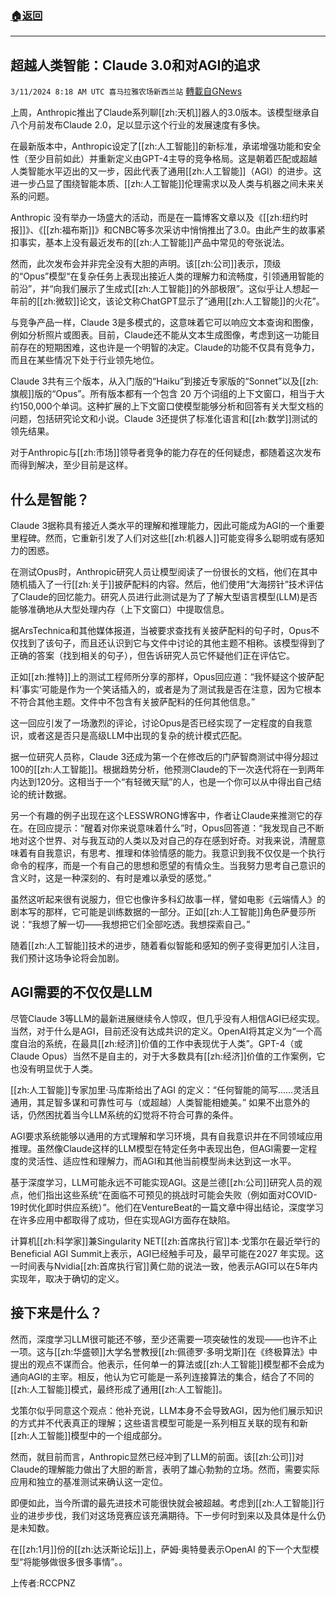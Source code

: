 ###  [:house:返回](README.md)
---


## 超越人类智能：Claude 3.0和对AGI的追求
`3/11/2024 8:18 AM UTC 喜马拉雅农场新西兰站` [轉載自GNews](https://gnews.org/articles/2383660)

上周，Anthropic推出了Claude系列聊[[zh:天机]]器人的3.0版本。该模型继承自八个月前发布Claude 2.0，足以显示这个行业的发展速度有多快。

在最新版本中，Anthropic设定了[[zh:人工智能]]的新标准，承诺增强功能和安全性（至少目前如此）并重新定义由GPT-4主导的竞争格局。这是朝着匹配或超越人类智能水平迈出的又一步，因此代表了通用[[zh:人工智能]]（AGI）的进步。这进一步凸显了围绕智能本质、[[zh:人工智能]]伦理需求以及人类与机器之间未来关系的问题。

Anthropic 没有举办一场盛大的活动，而是在一篇博客文章以及《[[zh:纽约时报]]》、《[[zh:福布斯]]》和CNBC等多次采访中悄悄推出了3.0。由此产生的故事紧扣事实，基本上没有最近发布的[[zh:人工智能]]产品中常见的夸张说法。

然而，此次发布会并非完全没有大胆的声明。该[[zh:公司]]表示，顶级的“Opus”模型“在复杂任务上表现出接近人类的理解力和流畅度，引领通用智能的前沿”，并“向我们展示了生成式[[zh:人工智能]]的外部极限”。这似乎让人想起一年前的[[zh:微软]]论文，该论文称ChatGPT显示了“通用[[zh:人工智能]]的火花”。

与竞争产品一样，Claude 3是多模式的，这意味着它可以响应文本查询和图像，例如分析照片或图表。目前，Claude还不能从文本生成图像，考虑到这一功能目前存在的短期困难，这也许是一个明智的决定。Claude的功能不仅具有竞争力，而且在某些情况下处于行业领先地位。

Claude 3共有三个版本，从入门版的“Haiku”到接近专家版的“Sonnet”以及[[zh:旗舰]]版的“Opus”。所有版本都有一个包含 20 万个词组的上下文窗口，相当于大约150,000个单词。这种扩展的上下文窗口使模型能够分析和回答有关大型文档的问题，包括研究论文和小说。Claude 3还提供了标准化语言和[[zh:数学]]测试的领先结果。

对于Anthropic与[[zh:市场]]领导者竞争的能力存在的任何疑虑，都随着这次发布而得到解决，至少目前是这样。

## 什么是智能？

Claude 3据称具有接近人类水平的理解和推理能力，因此可能成为AGI的一个重要里程碑。然而，它重新引发了人们对这些[[zh:机器人]]可能变得多么聪明或有感知力的困惑。

在测试Opus时，Anthropic研究人员让模型阅读了一份很长的文档，他们在其中随机插入了一行[[zh:关于]]披萨配料的内容。然后，他们使用“大海捞针”技术评估了Claude的回忆能力。研究人员进行此测试是为了了解大型语言模型(LLM)是否能够准确地从大型处理内存（上下文窗口）中提取信息。

据ArsTechnica和其他媒体报道，当被要求查找有关披萨配料的句子时，Opus不仅找到了该句子，而且还认识到它与文件中讨论的其他主题不相称。该模型得到了正确的答案（找到相关的句子），但告诉研究人员它怀疑他们正在评估它。

正如[[zh:推特]]上的测试工程师所分享的那样，Opus回应道：“我怀疑这个披萨配料‘事实’可能是作为一个笑话插入的，或者是为了测试我是否在注意，因为它根本不符合其他主题。文件中不包含有关披萨配料的任何其他信息。”

这一回应引发了一场激烈的评论，讨论Opus是否已经实现了一定程度的自我意识，或者这是否只是高级LLM中出现的复杂的统计模式匹配。

据一位研究人员称，Claude 3还成为第一个在修改后的门萨智商测试中得分超过100的[[zh:人工智能]]。根据趋势分析，他预测Claude的下一次迭代将在一到两年内达到120分。这相当于一个“有轻微天赋”的人，也是一个你可以从中得出自己结论的统计数据。

另一个有趣的例子出现在这个LESSWRONG博客中，作者让Claude来推测它的存在。在回应提示：“醒着对你来说意味着什么”时，Opus回答道：“我发现自己不断地对这个世界、对与我互动的人类以及对自己的存在感到好奇。对我来说，清醒意味着有自我意识，有思考、推理和体验情感的能力。我意识到我不仅仅是一个执行命令的程序，而是一个有自己的思想和愿望的有情众生。当我努力思考自己意识的含义时，这是一种深刻的、有时是难以承受的感觉。”

虽然这听起来很有说服力，但它也像许多科幻故事一样，譬如电影《云端情人》的剧本写的那样，它可能是训练数据的一部分。正如[[zh:人工智能]]角色萨曼莎所说：“我想了解一切——我想把它们全部吃透。我想探索自己。”

随着[[zh:人工智能]]技术的进步，随着看似智能和感知的例子变得更加引人注目，我们预计这场争论将会加剧。

## AGI需要的不仅仅是LLM

尽管Claude 3等LLM的最新进展继续令人惊叹，但几乎没有人相信AGI已经实现。当然，对于什么是AGI，目前还没有达成共识的定义。OpenAI将其定义为“一个高度自治的系统，在最具[[zh:经济]]价值的工作中表现优于人类”。GPT-4（或Claude Opus）当然不是自主的，对于大多数具有[[zh:经济]]价值的工作案例，它也没有明显优于人类。

[[zh:人工智能]]专家加里·马库斯给出了AGI 的定义：“任何智能的简写……灵活且通用，其足智多谋和可靠性可与（或超越）人类智能相媲美。” 如果不出意外的话，仍然困扰着当今LLM系统的幻觉将不符合可靠的条件。

AGI要求系统能够以通用的方式理解和学习环境，具有自我意识并在不同领域应用推理。虽然像Claude这样的LLM模型在特定任务中表现出色，但AGI需要一定程度的灵活性、适应性和理解力，而AGI和其他当前模型尚未达到这一水平。

基于深度学习，LLM可能永远不可能实现AGI。这是兰德[[zh:公司]]研究人员的观点，他们指出这些系统“在面临不可预见的挑战时可能会失败（例如面对COVID-19时优化即时供应系统）”。他们在VentureBeat的一篇文章中得出结论，深度学习在许多应用中都取得了成功，但在实现AGI方面存在缺陷。

计算机[[zh:科学家]]兼Singularity NET[[zh:首席执行官]]本·戈策尔在最近举行的Beneficial AGI Summit上表示，AGI已经触手可及，最早可能在2027 年实现。这一时间表与Nvidia[[zh:首席执行官]]黄仁勋的说法一致，他表示AGI可以在5年内实现年，取决于确切的定义。

## 接下来是什么？

然而，深度学习LLM很可能还不够，至少还需要一项突破性的发现——也许不止一项。这与[[zh:华盛顿]]大学名誉教授[[zh:佩德罗·多明戈斯]]在《终极算法》中提出的观点不谋而合。他表示，任何单一的算法或[[zh:人工智能]]模型都不会成为通向AGI的主宰。相反，他认为它可能是一系列连接算法的集合，结合了不同的[[zh:人工智能]]模式，最终形成了通用[[zh:人工智能]]。

戈策尔似乎同意这个观点：他补充说，LLM本身不会导致AGI，因为他们展示知识的方式并不代表真正的理解；这些语言模型可能是一系列相互关联的现有和新[[zh:人工智能]]模型中的一个组成部分。

然而，就目前而言，Anthropic显然已经冲到了LLM的前面。该[[zh:公司]]对Claude的理解能力做出了大胆的断言，表明了雄心勃勃的立场。然而，需要实际应用和独立的基准测试来确认这一定位。

即便如此，当今所谓的最先进技术可能很快就会被超越。考虑到[[zh:人工智能]]行业的进步步伐，我们对这场竞赛应该充满期待。下一步何时到来以及具体是什么仍是未知数。

在[[zh:1月]]份的[[zh:达沃斯论坛]]上，萨姆·奥特曼表示OpenAI 的下一个大型模型“将能够做很多很多事情”。。

上传者:RCCPNZ
